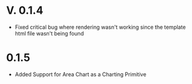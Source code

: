 
# V. 0.1.4

* Fixed critical bug where rendering wasn't working since the template html file wasn't being found 

# 0.1.5

 * Added Support for Area Chart as a Charting Primitive 
